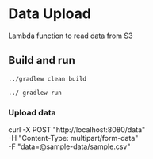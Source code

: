 # Data Upload

Lambda function to read data from S3

## Build and run
```
../gradlew clean build

../ gradlew run
```

### Upload data

curl -X POST "http://localhost:8080/data" \
-H "Content-Type: multipart/form-data" \
-F "data=@sample-data/sample.csv"